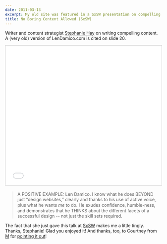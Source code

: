 ```yaml
---
date: 2011-03-13
excerpt: My old site was featured in a SxSW presentation on compelling web content. NBD.
title: No Boring Content Allowed (SxSW)
---
```


Writer and content strategist&nbsp;[Stephanie Hay](http://stephaniehay.com) on writing compelling content. A (very old) version of LenDamico.com is cited on slide 20.

<iframe src="//www.slideshare.net/slideshow/embed_code/key/oGvpqwCFdZsLy1?startSlide=20" width="800" height="450" frameborder="0" marginwidth="0" marginheight="0" scrolling="no" style="border:1px solid #CCC; border-width:1px; margin-bottom:5px; max-width: 100%;" allowfullscreen> </iframe>

> A POSITIVE EXAMPLE: Len Damico. I know what he does BEYOND just “design websites,” clearly and thanks to his use of active voice, plus what he wants *me*&nbsp;to do. He exudes conﬁdence, humble-ness, and demonstrates that he THINKS about the different facets of a successful design -- not just the skill sets required.

The fact that she just gave this talk at [SxSW](http://schedule.sxsw.com/events/event_IAP5783) makes me a little tingly. Thanks, Stephanie! Glad you enjoyed it! And thanks, too, to Courtney from [M](http://agency-m.com) for [pointing it out](https://www.facebook.com/photo.php?fbid=10100700507309624&amp;set=a.10100592418984494.3418232.9347510)!
